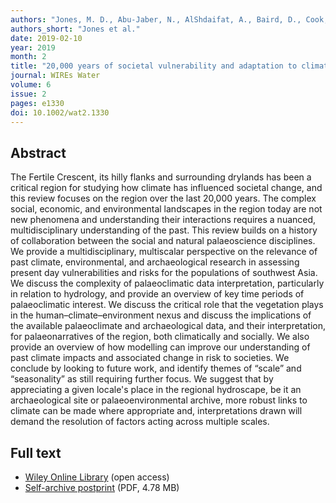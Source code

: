 ```yaml
---
authors: "Jones, M. D., Abu-Jaber, N., AlShdaifat, A., Baird, D., Cook, B. I., Cuthbert, M. O., Dean, J. R., Djamali, M., Eastwood, W., Fleitmann, D., Haywood, A., Kwiecien, O., Larsen, J., Maher, L. A., Metcalfe, S. E., Parker, A., Petrie, C. A., Primmer, N., Richter, T., Roberts, N., Roe, J., Tindall, J. C., Unal, E., & Weeks, L."
authors_short: "Jones et al."
date: 2019-02-10
year: 2019
month: 2
title: "20,000 years of societal vulnerability and adaptation to climate change in southwest Asia"
journal: WIREs Water
volume: 6
issue: 2
pages: e1330
doi: 10.1002/wat2.1330
---
```


## Abstract

The Fertile Crescent, its hilly flanks and surrounding drylands has been a critical
region for studying how climate has influenced societal change, and this review
focuses on the region over the last 20,000 years. The complex social, economic,
and environmental landscapes in the region today are not new phenomena and
understanding their interactions requires a nuanced, multidisciplinary understanding of the past. This review builds on a history of collaboration between the social
and natural palaeoscience disciplines. We provide a multidisciplinary, multiscalar
perspective on the relevance of past climate, environmental, and archaeological
research in assessing present day vulnerabilities and risks for the populations of
southwest Asia. We discuss the complexity of palaeoclimatic data interpretation,
particularly in relation to hydrology, and provide an overview of key time periods
of palaeoclimatic interest. We discuss the critical role that the vegetation plays in
the human–climate–environment nexus and discuss the implications of the available palaeoclimate and archaeological data, and their interpretation, for palaeonarratives of the region, both climatically and socially. We also provide an overview
of how modelling can improve our understanding of past climate impacts and associated change in risk to societies. We conclude by looking to future work, and identify themes of “scale” and “seasonality” as still requiring further focus. We suggest
that by appreciating a given locale's place in the regional hydroscape, be it an
archaeological site or palaeoenvironmental archive, more robust links to climate
can be made where appropriate and, interpretations drawn will demand the resolution of factors acting across multiple scales.

## Full text

* [Wiley Online Library](https://onlinelibrary.wiley.com/doi/full/10.1002/wat2.1330) (open access)
* [Self-archive postprint](/pdf/Jones_et_al_2019.pdf) (PDF, 4.78 MB)
